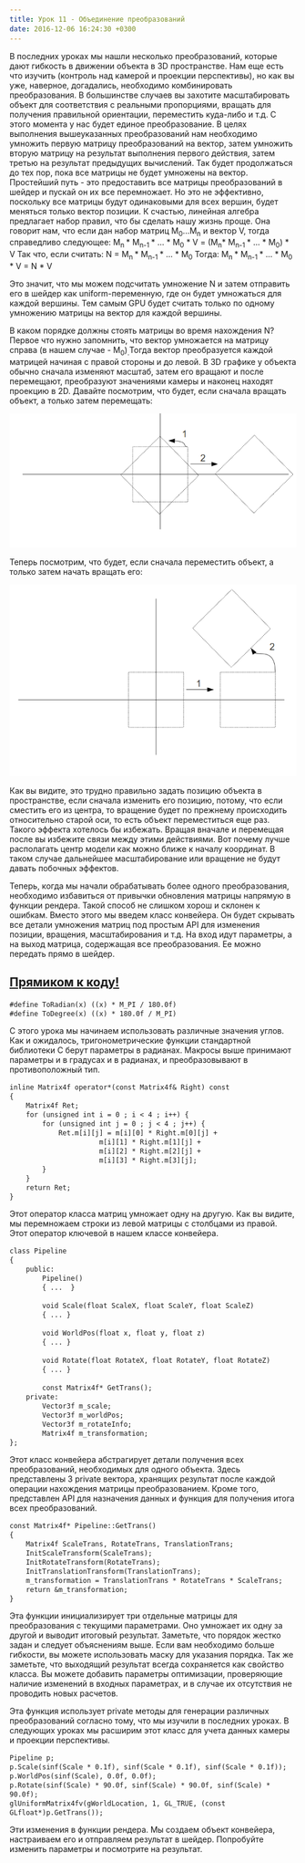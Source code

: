 ```yaml
---
title: Урок 11 - Объединение преобразований
date: 2016-12-06 16:24:30 +0300
---
```


В последних уроках мы нашли несколько преобразований, которые дают гибкость в движении объекта в 3D пространстве. Нам еще есть что изучить (контроль над камерой и проекции перспективы), но как вы уже, наверное, догадались, необходимо комбинировать преобразования. В большинстве случаев вы захотите масштабировать объект для соответствия с реальными пропорциями, вращать для получения правильной ориентации, переместить куда-либо и т.д. С этого момента у нас будет единое преобразование. В целях выполнения вышеуказанных преобразований нам необходимо умножить первую матрицу преобразований на вектор, затем умножить вторую матрицу на результат выполнения первого действия, затем третью на результат предыдущих вычислений. Так будет продолжаться до тех пор, пока все матрицы не будет умножены на вектор. Простейший путь - это предоставить все матрицы преобразований в шейдер и пускай он их все перемножает. Но это не эффективно, поскольку все матрицы будут одинаковыми для всех вершин, будет меняться только вектор позиции. К счастью, линейная алгебра предлагает набор правил, что бы сделать нашу жизнь проще. Она говорит нам, что если дан набор матриц M<sub>0</sub>...M<sub>n</sub> и вектор V, тогда справедливо следующее:
M<sub>n </sub>* M<sub>n-1 </sub>* ...  * M<sub>0</sub> * V = (M<sub>n</sub>* M<sub>n-1 </sub>* ... * M<sub>0</sub>) * V
Так что, если считать:
N = M<sub>n </sub>* M<sub>n-1 </sub>* ... * M<sub>0</sub>
Тогда:
M<sub>n </sub>* M<sub>n-1 </sub>* ... * M<sub>0</sub> * V = N * V

Это значит, что мы можем подсчитать умножение N и затем отправить его в шейдер как uniform-переменную, где он будет умножаться для каждой вершины. Тем самым GPU будет считать только по одному умножению матрицы на вектор для каждой вершины.

В каком порядке должны стоять матрицы во время нахождения N? Первое что нужно запомнить, что вектор умножается на матрицу справа (в нашем случае - M<sub>0</sub>)<sub>.</sub>Тогда вектор преобразуется каждой матрицей начиная с правой стороны и до левой. В 3D графике у объекта обычно сначала изменяют масштаб, затем его вращают и после перемещают, преобразуют значениями камеры и наконец находят проекцию в 2D. Давайте посмотрим, что будет, если сначала вращать объект, а только затем перемещать:

![](/images/t11_rot_trans.png)

Теперь посмотрим, что будет, если сначала переместить объект, а только затем начать вращать его:

![](/images/t11_trans_rot.png)

Как вы видите, это трудно правильно задать позицию объекта в пространстве, если сначала изменить его позицию, потому, что если сместить его из центра, то вращение будет по прежнему происходить относительно старой оси, то есть объект переместиться еще раз. Такого эффекта хотелось бы избежать. Вращая вначале и перемещая после вы избежите связи между этими действиями. Вот почему лучше располагать центр модели как можно ближе к началу координат. В таком случае дальнейшее масштабирование или вращение не будут давать побочных эффектов.

Теперь, когда мы начали обрабатывать более одного преобразования, необходимо избавиться от привычки обновления матрицы напрямую в функции рендера. Такой способ не слишком хорош и склонен к ошибкам. Вместо этого мы введем класс конвейера. Он будет скрывать все детали умножения матриц под простым API для изменения позиции, вращения, масштабирования и т.д. На вход идут параметры, а на выход матрица, содержащая все преобразования. Ее можно передать прямо в шейдер.

## [Прямиком к коду!](https://github.com/triplepointfive/ogldev/tree/master/tutorial11)

    #define ToRadian(x) ((x) * M_PI / 180.0f)
    #define ToDegree(x) ((x) * 180.0f / M_PI)

С этого урока мы начинаем использовать различные значения углов. Как и ожидалось, тригонометрические функции стандартной библиотеки C берут параметры в радианах. Макросы выше принимают параметры и в градусах и в радианах, и преобразовывают в противоположный тип.

    inline Matrix4f operator*(const Matrix4f& Right) const
    {
	    Matrix4f Ret;
	    for (unsigned int i = 0 ; i < 4 ; i++) {
		    for (unsigned int j = 0 ; j < 4 ; j++) {
    			Ret.m[i][j] = m[i][0] * Right.m[0][j] +
	    			      m[i][1] * Right.m[1][j] +
		    		      m[i][2] * Right.m[2][j] +
			    	      m[i][3] * Right.m[3][j];
    		}
	    }
    	return Ret;
    }

Этот оператор класса матриц умножает одну на другую. Как вы видите, мы перемножаем строки из левой матрицы с столбцами из правой. Этот оператор ключевой в нашем классе конвейера.

    class Pipeline
    {
        public:
            Pipeline()
            { ...  }

            void Scale(float ScaleX, float ScaleY, float ScaleZ)
            { ... }

            void WorldPos(float x, float y, float z)
            { ... }

            void Rotate(float RotateX, float RotateY, float RotateZ)
            { ... }

            const Matrix4f* GetTrans();
        private:
            Vector3f m_scale;
            Vector3f m_worldPos;
            Vector3f m_rotateInfo;
            Matrix4f m_transformation;
    };

Этот класс конвейера абстрагирует детали получения всех преобразований, необходимых для одного объекта. Здесь представлены 3 private вектора, хранящих результат после каждой операции нахождения матрицы преобразованием. Кроме того, представлен API для назначения данных и функция для получения итога всех преобразований.

    const Matrix4f* Pipeline::GetTrans()
    {
        Matrix4f ScaleTrans, RotateTrans, TranslationTrans;
        InitScaleTransform(ScaleTrans);
        InitRotateTransform(RotateTrans);
        InitTranslationTransform(TranslationTrans);
        m_transformation = TranslationTrans * RotateTrans * ScaleTrans;
        return &m_transformation;
    }

Эта функции инициализирует три отдельные матрицы для преобразования с текущими параметрами. Оно умножает их одну за другой и выводит итоговый результат. Заметьте, что порядок жестко задан и следует объяснениям выше. Если вам необходимо больше гибкости, вы можете использовать маску для указания порядка. Так же заметьте, что выходящий результат всегда сохраняется как свойство класса. Вы можете добавить параметры оптимизации, проверяющие наличие изменений в входных параметрах, и в случае их отсутствия не проводить новых расчетов.

Эта функция использует private методы для генерации различных преобразований согласно тому, что мы изучили в последних уроках. В следующих уроках мы расширим этот класс для учета данных камеры и проекции перспективы.

    Pipeline p;
    p.Scale(sinf(Scale * 0.1f), sinf(Scale * 0.1f), sinf(Scale * 0.1f));
    p.WorldPos(sinf(Scale), 0.0f, 0.0f);
    p.Rotate(sinf(Scale) * 90.0f, sinf(Scale) * 90.0f, sinf(Scale) * 90.0f);
    glUniformMatrix4fv(gWorldLocation, 1, GL_TRUE, (const GLfloat*)p.GetTrans());

Эти изменения в функции рендера. Мы создаем объект конвейера, настраиваем его и отправляем результат в шейдер. Попробуйте изменить параметры и посмотрите на результат.

